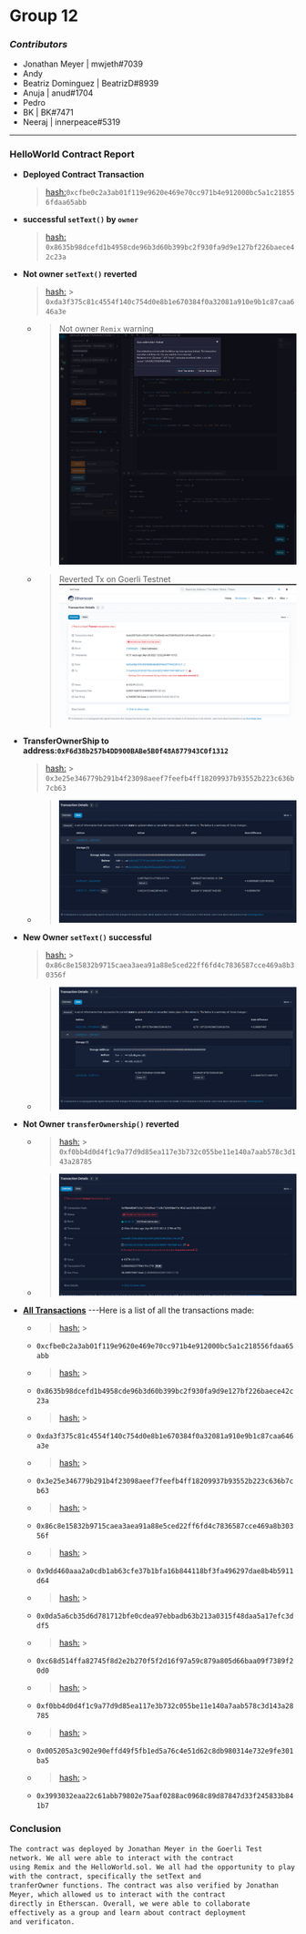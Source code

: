 # Group 12

### _Contributors_

- Jonathan Meyer | mwjeth#7039
- Andy
- Beatriz Dominguez | BeatrizD#8939
- Anuja | anud#1704
- Pedro
- BK | BK#7471
- Neeraj | innerpeace#5319

---

### HelloWorld Contract Report

- **Deployed Contract Transaction**
  > [hash:](https://goerli.etherscan.io/tx/0xcfbe0c2a3ab01f119e9620e469e70cc971b4e912000bc5a1c218556fdaa65abb)`0xcfbe0c2a3ab01f119e9620e469e70cc971b4e912000bc5a1c218556fdaa65abb`
- **successful `setText()` by `owner`**
  > [hash:](https://goerli.etherscan.io/tx/0x8635b98dcefd1b4958cde96b3d60b399bc2f930fa9d9e127bf226baece42c23a) `0x8635b98dcefd1b4958cde96b3d60b399bc2f930fa9d9e127bf226baece42c23a`
- **Not owner `setText()` reverted**
  > [hash:](https://goerli.etherscan.io/tx/0xda3f375c81c4554f140c754d0e8b1e670384f0a32081a910e9b1c87caa646a3e) > `0xda3f375c81c4554f140c754d0e8b1e670384f0a32081a910e9b1c87caa646a3e`
  - > Not owner `Remix` warning ![RevertedTxIMG](./images/NotOwnerRemixWarning.png)
  - > Reverted Tx on Goerli Testnet ![GoerliReverted](./images/NotOwnerRevertedByNetwork.png)
- **TransferOwnerShip to address:`0xF6d38b257b4DD900BABe5B0f48A877943C0f1312`**
  > [hash:](https://goerli.etherscan.io/tx/0x3e25e346779b291b4f23098aeef7feefb4ff18209937b93552b223c636b7cb63) > `0x3e25e346779b291b4f23098aeef7feefb4ff18209937b93552b223c636b7cb63`
  - > ![TransferOwnership](./images/transferOwnership1312.png)
- **New Owner `setText()` successful**
  > [hash:](https://goerli.etherscan.io/tx/0x86c8e15832b9715caea3aea91a88e5ced22ff6fd4c7836587cce469a8b30356f) > `0x86c8e15832b9715caea3aea91a88e5ced22ff6fd4c7836587cce469a8b30356f`
  - > ![1312setTextSuccess](./images/1312setTextSuccessful.png)
- **Not Owner `transferOwnership()` reverted**
  - > [hash:](https://goerli.etherscan.io/tx/0xf0bb4d0d4f1c9a77d9d85ea117e3b732c055be11e140a7aab578c3d143a28785) > `0xf0bb4d0d4f1c9a77d9d85ea117e3b732c055be11e140a7aab578c3d143a28785`
  - > ![notOwnerTranferownerReverted](./images/nonOwnerTransferOwnershipReverted.png)
- [**All Transactions**](https://goerli.etherscan.io/address/0x69dbc5c0d3d798cd32a3e521b981f969188f3ecf)
---Here is a list of all the transactions made:
  - > [hash:](https://goerli.etherscan.io/tx/0xcfbe0c2a3ab01f119e9620e469e70cc971b4e912000bc5a1c218556fdaa65abb) >
  -  `0xcfbe0c2a3ab01f119e9620e469e70cc971b4e912000bc5a1c218556fdaa65abb`               
  - > [hash:](https://goerli.etherscan.io/tx/0x8635b98dcefd1b4958cde96b3d60b399bc2f930fa9d9e127bf226baece42c23a) >
  - `0x8635b98dcefd1b4958cde96b3d60b399bc2f930fa9d9e127bf226baece42c23a`
  - > [hash:](https://goerli.etherscan.io/tx/0xda3f375c81c4554f140c754d0e8b1e670384f0a32081a910e9b1c87caa646a3e) >
  - `0xda3f375c81c4554f140c754d0e8b1e670384f0a32081a910e9b1c87caa646a3e`
  - > [hash:](https://goerli.etherscan.io/tx/0x3e25e346779b291b4f23098aeef7feefb4ff18209937b93552b223c636b7cb63) >
  - `0x3e25e346779b291b4f23098aeef7feefb4ff18209937b93552b223c636b7cb63`
  - > [hash:](https://goerli.etherscan.io/tx/0x86c8e15832b9715caea3aea91a88e5ced22ff6fd4c7836587cce469a8b30356f) >
  - `0x86c8e15832b9715caea3aea91a88e5ced22ff6fd4c7836587cce469a8b30356f`
  - > [hash:](https://goerli.etherscan.io/tx/0x9dd460aaa2a0cdb1ab63cfe37b1bfa16b844118bf3fa496297dae8b4b5911d64) >
  - `0x9dd460aaa2a0cdb1ab63cfe37b1bfa16b844118bf3fa496297dae8b4b5911d64`
  - > [hash:](https://goerli.etherscan.io/tx/0x0da5a6cb35d6d781712bfe0cdea97ebbadb63b213a0315f48daa5a17efc3ddf5) >
  - `0x0da5a6cb35d6d781712bfe0cdea97ebbadb63b213a0315f48daa5a17efc3ddf5`
  - > [hash:](https://goerli.etherscan.io/tx/0xc68d514ffa82745f8d2e2b270f5f2d16f97a59c879a805d66baa09f7389f20d0) >
  - `0xc68d514ffa82745f8d2e2b270f5f2d16f97a59c879a805d66baa09f7389f20d0`
  - > [hash:](https://goerli.etherscan.io/tx/0xf0bb4d0d4f1c9a77d9d85ea117e3b732c055be11e140a7aab578c3d143a28785) >
  - `0xf0bb4d0d4f1c9a77d9d85ea117e3b732c055be11e140a7aab578c3d143a28785`
  - > [hash:](https://goerli.etherscan.io/tx/0x005205a3c902e90effd49f5fb1ed5a76c4e51d62c8db980314e732e9fe301ba5) >
  - `0x005205a3c902e90effd49f5fb1ed5a76c4e51d62c8db980314e732e9fe301ba5`
  - > [hash:](https://goerli.etherscan.io/tx/0x3993032eaa22c61abb79802e75aaf0288ac0968c89d87847d33f245833b841b7) >
  - `0x3993032eaa22c61abb79802e75aaf0288ac0968c89d87847d33f245833b841b7`



### Conclusion

    The contract was deployed by Jonathan Meyer in the Goerli Test network. We all were able to interact with the contract 
    using Remix and the HelloWorld.sol. We all had the opportunity to play with the contract, specifically the setText and 
    tranferOwner functions. The contract was also verified by Jonathan Meyer, which allowed us to interact with the contract 
    directly in Etherscan. Overall, we were able to collaborate effectively as a group and learn about contract deployment 
    and verificaton. 
